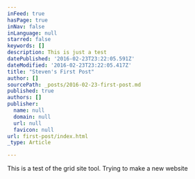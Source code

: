 ```yaml
---
inFeed: true
hasPage: true
inNav: false
inLanguage: null
starred: false
keywords: []
description: This is just a test
datePublished: '2016-02-23T23:22:05.591Z'
dateModified: '2016-02-23T23:22:05.417Z'
title: "Steven's First Post"
author: []
sourcePath: _posts/2016-02-23-first-post.md
published: true
authors: []
publisher:
  name: null
  domain: null
  url: null
  favicon: null
url: first-post/index.html
_type: Article

---
```

This is a test of the grid site tool.  Trying to make a new website
